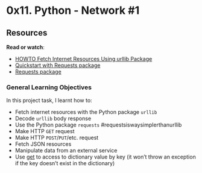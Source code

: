 # 0x11. Python - Network #1

## Resources

**Read or watch**:

- [HOWTO Fetch Internet Resources Using urllib Package](https://intranet.alxswe.com/rltoken/KoRrs5dVWsb-B82e-M1TQQ "HOWTO Fetch Internet Resources Using urllib Package")
- [Quickstart with Requests package](https://intranet.alxswe.com/rltoken/OGcRGPr7TSWtzypDd0ZibQ "Quickstart with Requests package")
- [Requests package](https://intranet.alxswe.com/rltoken/dUNaNQrV2bMSstILitQbXQ "Requests package")

### General Learning Objectives
In this project task, I learnt how to:

- Fetch internet resources with the Python package `urllib`
- Decode `urllib` body response
- Use the Python package `requests` #requestsiswaysimplerthanurllib
- Make HTTP `GET` request
- Make HTTP `POST`/`PUT`/etc. request
- Fetch JSON resources
- Manipulate data from an external service
- Use [get](https://intranet.alxswe.com/rltoken/ddDVKG3F084DP9byugbABw "get") to access to dictionary value by key (it won’t throw an exception if the key doesn’t exist in the dictionary)



